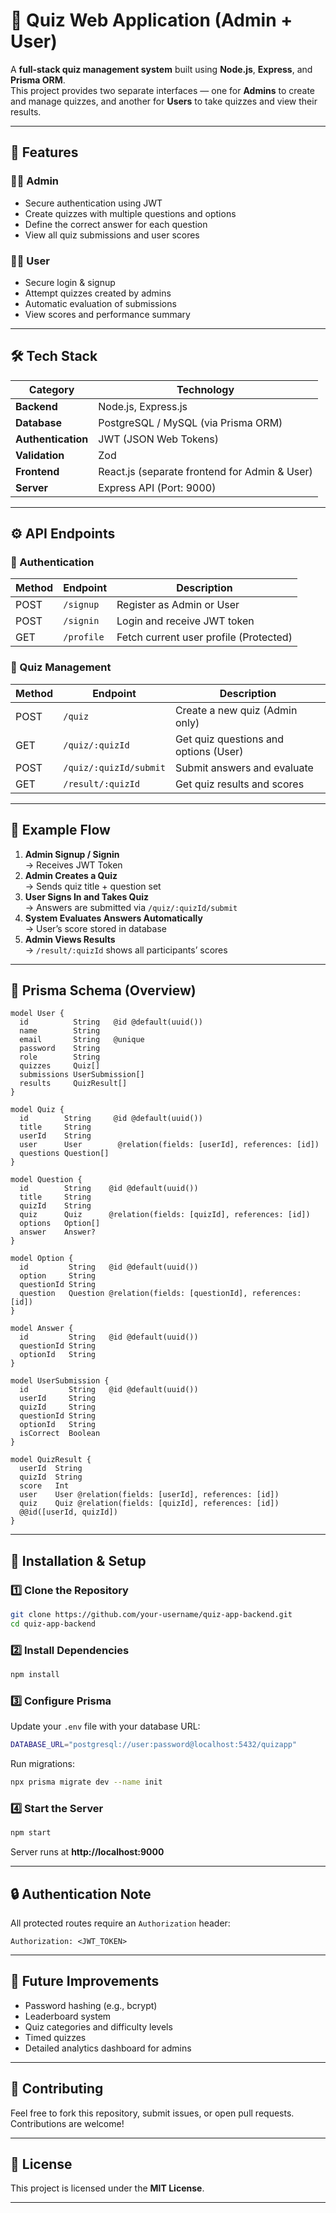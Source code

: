 # 🧠 Quiz Web Application (Admin + User)

A **full-stack quiz management system** built using **Node.js**, **Express**, and **Prisma ORM**.  
This project provides two separate interfaces — one for **Admins** to create and manage quizzes, and another for **Users** to take quizzes and view their results.

---

## 🚀 Features

### 👨‍🏫 Admin
- Secure authentication using JWT  
- Create quizzes with multiple questions and options  
- Define the correct answer for each question  
- View all quiz submissions and user scores  

### 👩‍🎓 User
- Secure login & signup  
- Attempt quizzes created by admins  
- Automatic evaluation of submissions  
- View scores and performance summary  

---

## 🛠️ Tech Stack

| Category | Technology |
|-----------|-------------|
| **Backend** | Node.js, Express.js |
| **Database** | PostgreSQL / MySQL (via Prisma ORM) |
| **Authentication** | JWT (JSON Web Tokens) |
| **Validation** | Zod |
| **Frontend** | React.js (separate frontend for Admin & User) |
| **Server** | Express API (Port: 9000) |


---

## ⚙️ API Endpoints

### 🔐 Authentication
| Method | Endpoint | Description |
|---------|-----------|-------------|
| POST | `/signup` | Register as Admin or User |
| POST | `/signin` | Login and receive JWT token |
| GET | `/profile` | Fetch current user profile (Protected) |

### 🧩 Quiz Management
| Method | Endpoint | Description |
|---------|-----------|-------------|
| POST | `/quiz` | Create a new quiz (Admin only) |
| GET | `/quiz/:quizId` | Get quiz questions and options (User) |
| POST | `/quiz/:quizId/submit` | Submit answers and evaluate |
| GET | `/result/:quizId` | Get quiz results and scores |

---

## 🧾 Example Flow

1. **Admin Signup / Signin**  
   → Receives JWT Token  
2. **Admin Creates a Quiz**  
   → Sends quiz title + question set  
3. **User Signs In and Takes Quiz**  
   → Answers are submitted via `/quiz/:quizId/submit`  
4. **System Evaluates Answers Automatically**  
   → User’s score stored in database  
5. **Admin Views Results**  
   → `/result/:quizId` shows all participants’ scores  

---

## 🧩 Prisma Schema (Overview)

```prisma
model User {
  id          String   @id @default(uuid())
  name        String
  email       String   @unique
  password    String
  role        String
  quizzes     Quiz[]
  submissions UserSubmission[]
  results     QuizResult[]
}

model Quiz {
  id        String     @id @default(uuid())
  title     String
  userId    String
  user      User        @relation(fields: [userId], references: [id])
  questions Question[]
}

model Question {
  id        String    @id @default(uuid())
  title     String
  quizId    String
  quiz      Quiz      @relation(fields: [quizId], references: [id])
  options   Option[]
  answer    Answer?
}

model Option {
  id         String   @id @default(uuid())
  option     String
  questionId String
  question   Question @relation(fields: [questionId], references: [id])
}

model Answer {
  id         String   @id @default(uuid())
  questionId String
  optionId   String
}

model UserSubmission {
  id         String   @id @default(uuid())
  userId     String
  quizId     String
  questionId String
  optionId   String
  isCorrect  Boolean
}

model QuizResult {
  userId  String
  quizId  String
  score   Int
  user    User @relation(fields: [userId], references: [id])
  quiz    Quiz @relation(fields: [quizId], references: [id])
  @@id([userId, quizId])
}
```

---

## 🧰 Installation & Setup

### 1️⃣ Clone the Repository
```bash
git clone https://github.com/your-username/quiz-app-backend.git
cd quiz-app-backend
```

### 2️⃣ Install Dependencies
```bash
npm install
```

### 3️⃣ Configure Prisma
Update your `.env` file with your database URL:
```bash
DATABASE_URL="postgresql://user:password@localhost:5432/quizapp"
```

Run migrations:
```bash
npx prisma migrate dev --name init
```

### 4️⃣ Start the Server
```bash
npm start
```
Server runs at **http://localhost:9000**


---

## 🔒 Authentication Note

All protected routes require an `Authorization` header:
```
Authorization: <JWT_TOKEN>
```

---

## 🧠 Future Improvements
- Password hashing (e.g., bcrypt)  
- Leaderboard system  
- Quiz categories and difficulty levels  
- Timed quizzes  
- Detailed analytics dashboard for admins  

---

## 🤝 Contributing
Feel free to fork this repository, submit issues, or open pull requests.  
Contributions are welcome!

---

## 📜 License
This project is licensed under the **MIT License**.

---
